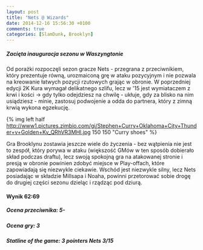 ```yaml
---
layout: post
title: "Nets @ Wizards"
date: 2014-12-16 15:56:30 +0100
comments: true
categories: [SlamDunk, Brooklyn]
---
```


<h5>Zacięta inauguracja sezonu w Waszyngtonie</h5>

Od porażki rozpoczęli sezon gracze Nets - przegrana z przeciwnikiem, który prezentuje równą, urozmaiconą grę w ataku pozycyjnym i nie pozwala na kreowanie łatwych pozycji rzutowych grając w obronie. W poprzedniej edycji 2K Kura wymagał delikatnego szlifu, lecz w '15 jest wymiataczem z krwi i kości -> gdy tylko odejdziesz na chwilę - ukłuje, gdy za blisko na nim usiądziesz - minie, zastosuj podwojenie a odda do partnera, który z zimną krwią wykona egzekucję. 

<!--more-->

{% img left half http://www1.pictures.zimbio.com/gi/Stephen+Curry+Oklahoma+City+Thunder+v+Golden+Kv_QRhVR3MHl.jpg 150 150 "Curry shoes" %}

Gra Brooklynu zostawia jeszcze wiele do życzenia - bez wątpienia nie jest to zespół, który porywa w ataku (większość GMów w ten sposób dobierało skład podczas draftu), lecz swoją spokojną gra na atakowanej stronie i presją w obronie powinien zdobyć miejsce w Play-offach, które zapowiadają się niezwykle ciekawie. Wschód jest niezwykle silny, lecz Nets posiadając w składzie Millsapa i Noaha, powinni przetorować sobie drogę do drugiej części sezonu dzieląc i rządząc pod dziurą. 

<h4>Wynik 62:69</h4>
<h5>Ocena przeciwnika: 5-</h5>
<h5>Ocena gry: 3</h5>
<h5>Statline of the game: 3 pointers Nets 3/15 </h5>